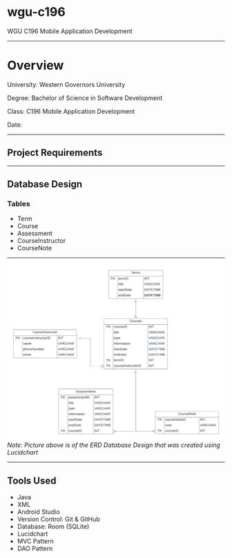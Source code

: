 # wgu-c196
WGU C196 Mobile Application Development

---

# Overview

University: Western Governors University

Degree: Bachelor of Science in Software Development

Class: C196 Mobile Application Development

Date: 



---

## Project Requirements


---

## Database Design

### Tables
* Term
* Course
* Assessment
* CourseInstructor
* CourseNote

---

![ERD Database Design made in Lucidchart](/database-design/WGU-C196-Database-ERD.png)
*Note: Picture above is of the ERD Database Design that was created using Lucidchart*

---

## Tools Used

* Java
* XML
* Android Studio
* Version Control: Git & GitHub
* Database: Room (SQLite)
* Lucidchart
* MVC Pattern
* DAO Pattern
